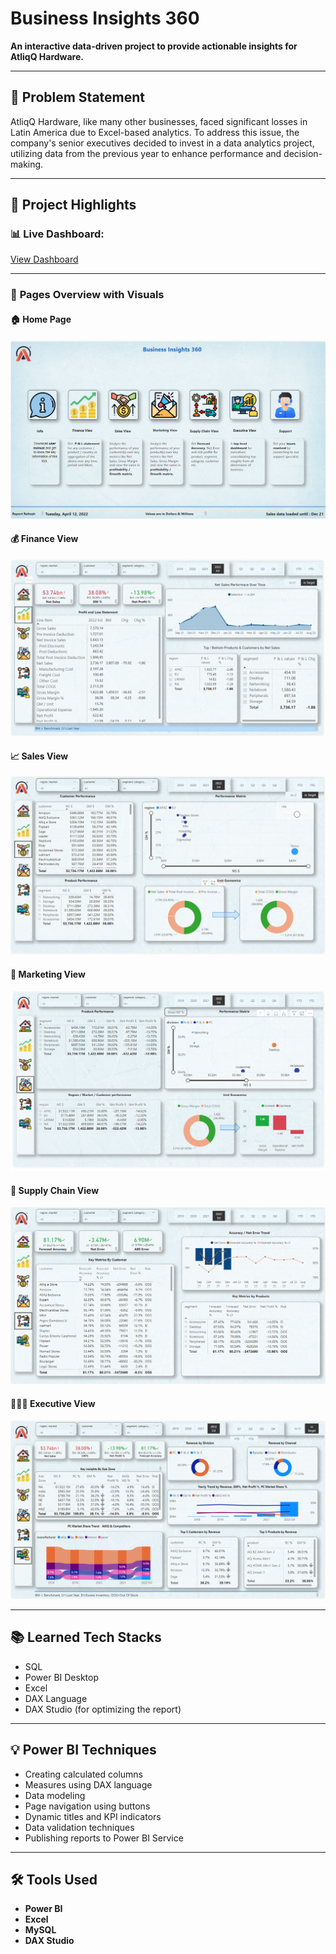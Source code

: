 # Business Insights 360

**An interactive data-driven project to provide actionable insights for AtliqQ Hardware.**

---

## 📜 **Problem Statement**
AtliqQ Hardware, like many other businesses, faced significant losses in Latin America due to Excel-based analytics. To address this issue, the company's senior executives decided to invest in a data analytics project, utilizing data from the previous year to enhance performance and decision-making.

---

## 🌟 **Project Highlights**
### 📊 Live Dashboard:
[View Dashboard](#)

---

### 📂 **Pages Overview with Visuals**

#### 🏠 **Home Page**
![Home](https://github.com/rohankakade1096/Business-Insights-360/blob/main/Home_01.png)

#### 💰 **Finance View**
![Finance View](https://github.com/rohankakade1096/Business-Insights-360/blob/main/Finance%20View_02.png)

#### 📈 **Sales View**
![Sales View](https://github.com/rohankakade1096/Business-Insights-360/blob/main/Sales%20View_03.png)

#### 📢 **Marketing View**
![Marketing View](https://github.com/rohankakade1096/Business-Insights-360/blob/main/Marketing%20View_04.png)

#### 🚚 **Supply Chain View**
![Supply Chain View](https://github.com/rohankakade1096/Business-Insights-360/blob/main/Supply%20Chain%20View_05.png)

#### 👨🏻‍💼 **Executive View**
![Executive View](https://github.com/rohankakade1096/Business-Insights-360/blob/main/Executive%20View_06.png)

---

## 📚 **Learned Tech Stacks**
- SQL
- Power BI Desktop
- Excel
- DAX Language
- DAX Studio (for optimizing the report)

---

## 💡 **Power BI Techniques**
- Creating calculated columns
- Measures using DAX language
- Data modeling
- Page navigation using buttons
- Dynamic titles and KPI indicators
- Data validation techniques
- Publishing reports to Power BI Service

---

## 🛠️ **Tools Used**
- **Power BI**
- **Excel**
- **MySQL**
- **DAX Studio**
